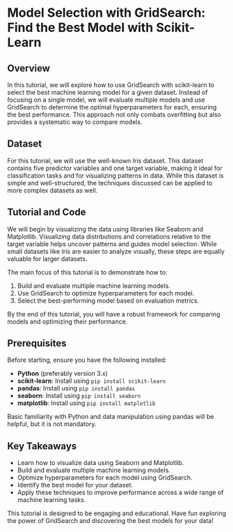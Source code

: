 # Model Selection with GridSearch: Find the Best Model with Scikit-Learn

## Overview
In this tutorial, we will explore how to use GridSearch with scikit-learn to select the best machine learning model for a given dataset. Instead of focusing on a single model, we will evaluate multiple models and use GridSearch to determine the optimal hyperparameters for each, ensuring the best performance. This approach not only combats overfitting but also provides a systematic way to compare models.

## Dataset
For this tutorial, we will use the well-known Iris dataset. This dataset contains five predictor variables and one target variable, making it ideal for classification tasks and for visualizing patterns in data. While this dataset is simple and well-structured, the techniques discussed can be applied to more complex datasets as well.

## Tutorial and Code
We will begin by visualizing the data using libraries like Seaborn and Matplotlib. Visualizing data distributions and correlations relative to the target variable helps uncover patterns and guides model selection. While small datasets like Iris are easier to analyze visually, these steps are equally valuable for larger datasets.

The main focus of this tutorial is to demonstrate how to:
1. Build and evaluate multiple machine learning models.
2. Use GridSearch to optimize hyperparameters for each model.
3. Select the best-performing model based on evaluation metrics.

By the end of this tutorial, you will have a robust framework for comparing models and optimizing their performance.

## Prerequisites
Before starting, ensure you have the following installed:

- **Python** (preferably version 3.x)
- **scikit-learn**: Install using `pip install scikit-learn`
- **pandas**: Install using `pip install pandas`
- **seaborn**: Install using `pip install seaborn`
- **matplotlib**: Install using `pip install matplotlib`

Basic familiarity with Python and data manipulation using pandas will be helpful, but it is not mandatory.

## Key Takeaways
- Learn how to visualize data using Seaborn and Matplotlib.
- Build and evaluate multiple machine learning models.
- Optimize hyperparameters for each model using GridSearch.
- Identify the best model for your dataset.
- Apply these techniques to improve performance across a wide range of machine learning tasks.

This tutorial is designed to be engaging and educational. Have fun exploring the power of GridSearch and discovering the best models for your data!

